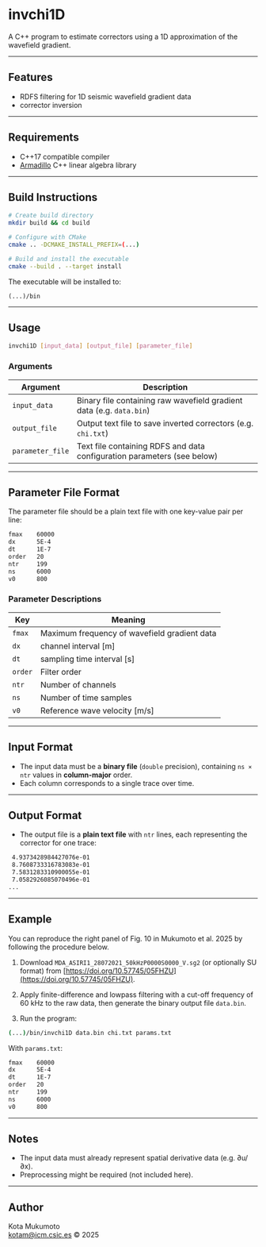 # invchi1D

A C++ program to estimate correctors using a 1D approximation of the wavefield gradient.  

---

## Features

- RDFS filtering for 1D seismic wavefield gradient data  
- corrector inversion  

---

## Requirements

- C++17 compatible compiler  
- [Armadillo](https://arma.sourceforge.net/) C++ linear algebra library  

---

## Build Instructions

```bash
# Create build directory
mkdir build && cd build

# Configure with CMake
cmake .. -DCMAKE_INSTALL_PREFIX=(...)

# Build and install the executable
cmake --build . --target install
```

The executable will be installed to:

```
(...)/bin
```

---

## Usage

```bash
invchi1D [input_data] [output_file] [parameter_file]
```

### Arguments

| Argument        | Description                                                                 |
|-----------------|-----------------------------------------------------------------------------|
| `input_data`    | Binary file containing raw wavefield gradient data (e.g. `data.bin`)        |
| `output_file`   | Output text file to save inverted correctors (e.g. `chi.txt`)              |
| `parameter_file`| Text file containing RDFS and data configuration parameters (see below)     |

---

## Parameter File Format

The parameter file should be a plain text file with one key-value pair per line:

```txt
fmax    60000
dx      5E-4
dt      1E-7
order   20
ntr     199
ns      6000
v0      800
```

### Parameter Descriptions

| Key        | Meaning                                          |
|------------|--------------------------------------------------|
| `fmax`     | Maximum frequency of wavefield gradient data              |
| `dx`       | channel interval [m]                   |
| `dt`       | sampling time interval [s]                  |
| `order`    | Filter order                       |
| `ntr`      | Number of  channels                        |
| `ns`       | Number of time samples                |
| `v0`       | Reference wave velocity [m/s]                   |

---

## Input Format

- The input data must be a **binary file** (`double` precision), containing `ns × ntr` values in **column-major** order.
- Each column corresponds to a single trace over time.

---

## Output Format

- The output file is a **plain text file** with `ntr` lines, each representing the corrector for one trace:

```txt
 4.9373428984427076e-01
 8.7608733316783083e-01
 7.5831283310900055e-01
 7.0582926085070496e-01
...
```


---

## Example
You can reproduce the right panel of Fig. 10 in Mukumoto et al. 2025 by following the procedure below.

1. Download `MDA_ASIRI1_28072021_50kHzP0000S0000_V.sg2` (or optionally SU format) from [https://doi.org/10.57745/05FHZU](https://doi.org/10.57745/05FHZU).

2. Apply finite-difference and lowpass filtering with a cut-off frequency of 60 kHz to the raw data, then generate the binary output file `data.bin`.

3. Run the program:

```bash
(...)/bin/invchi1D data.bin chi.txt params.txt
```

With `params.txt`:

```txt
fmax    60000
dx      5E-4
dt      1E-7
order   20
ntr     199
ns      6000
v0      800
```

---

## Notes

- The input data must already represent spatial derivative data (e.g. ∂u/∂x).
- Preprocessing might be required (not included here).

---


## Author

Kota Mukumoto  
kotam@icm.csic.es
© 2025
